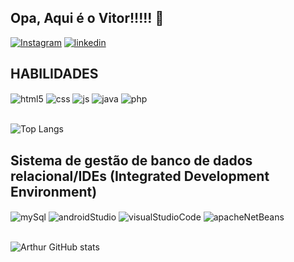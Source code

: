 ## Opa, Aqui é o Vitor!!!!! 👋
[![Instagram](https://img.shields.io/badge/Instagram-E4405F?style=for-the-badge&logo=instagram&logoColor=white)](https://www.instagram.com/vitor_ribarski/?next=%2F)
[![linkedin](https://img.shields.io/badge/LinkedIn-0077B5?style=for-the-badge&logo=linkedin&logoColor=white)](https://www.linkedin.com/in/vitor-ribarski-583080240/)

## HABILIDADES
<div style="display: inline_block">
  <img align="center" alt="html5" src="https://img.shields.io/badge/HTML5-E34F26?style=for-the-badge&logo=html5&logoColor=white" />
  <img align="center" alt="css" src="https://img.shields.io/badge/CSS3-1572B6?style=for-the-badge&logo=css3&logoColor=white" />
  <img align="center" alt="js" src="https://img.shields.io/badge/JavaScript-323330?style=for-the-badge&logo=javascript&logoColor=F7DF1E" />
  <img align="center" alt="java" src="https://img.shields.io/badge/Java-ED8B00?style=for-the-badge&logo=openjdk&logoColor=white" />
  <img align="center" alt="php" src="https://img.shields.io/badge/PHP-777BB4?style=for-the-badge&logo=php&logoColor=white" />
</div><br/>

![Top Langs](https://github-readme-stats.vercel.app/api/top-langs/?username=ribarski-Vitor&layout=compact)

## Sistema de gestão de banco de dados relacional/IDEs (Integrated Development Environment)
<div style="display: inline_block">
  <img align="center" alt="mySql" src="https://img.shields.io/badge/MySQL-00000F?style=for-the-badge&logo=mysql&logoColor=red" />
  <img align="center" alt="androidStudio" src="https://img.shields.io/badge/Android_Studio-3DDC84?style=for-the-badge&logo=android-studio&logoColor=red" />
  <img align="center" alt="visualStudioCode" src="https://img.shields.io/badge/Visual_Studio_Code-0078D4?style=for-the-badge&logo=visual%20studio%20code&logoColor=red" />
  <img align="center" alt="apacheNetBeans" src="https://img.shields.io/badge/apache%20netbeans-1B6AC6?style=for-the-badge&logo=apache%20netbeans%20IDE&logoColor=red" />
</div><br/>

![Arthur GitHub stats](https://github-readme-stats.vercel.app/api?username=ribarski-Vitor&show_icons=true&theme=white)

<!--
**ribarski-Vitor/ribarski-Vitor** is a ✨ _special_ ✨ repository because its `README.md` (this file) appears on your GitHub profile.

Here are some ideas to get you started:

- 🔭 I’m currently working on ...
- 🌱 I’m currently learning ...
- 👯 I’m looking to collaborate on ...
- 🤔 I’m looking for help with ...
- 💬 Ask me about ...
- 📫 How to reach me: ...
- 😄 Pronouns: ...
- ⚡ Fun fact: ...
-->
